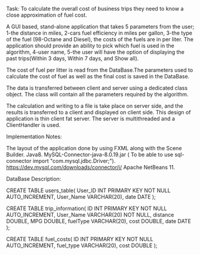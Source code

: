 Task: To calculate the overall cost of business trips they need to know a close approximation of fuel cost.

A GUI based, stand-alone application that takes 5 parameters from the user; 
1-the distance in miles, 
2-cars fuel efficiency in miles per gallon,
3-the type of the fuel (98-Octane and Diesel), the costs of the fuels are in per liter. The application should provide an ability to pick which fuel is used in the algorithm,
4-user name,
5-the user will have the option of displaying the past trips(Within 3 days, Within 7 days, and Show all).

The cost of fuel per litter is read from the DataBase.The parameters used to calculate the cost of fuel as well as the final cost is saved in the DataBase.

The data is transferred between client and server using a dedicated class object. The class will contain all the parameters required by the algorithm. 

The calculation and writing to a file is take place on server side, and the results is transferred to a client and displayed on client side. 
This design of application is thin client fat server.
The server is multithreaded and a ClientHandler is used.

Implementation Notes:

The layout of the application done by using FXML along with the Scene Builder.
Java8.
MySQL-Connector-java-8.0.19.jar ( To be able to use sql-connector import "com.mysql.jdbc.Driver;").
https://dev.mysql.com/downloads/connector/j/
Apache NetBeans 11.

DataBase Description:

CREATE TABLE users_table(
	User_ID INT PRIMARY KEY NOT NULL AUTO_INCREMENT,
	User_Name VARCHAR(20),
	date DATE
);


CREATE TABLE trip_information(
	ID INT PRIMARY KEY NOT NULL AUTO_INCREMENT,
	User_Name VARCHAR(20) NOT NULL,
	distance DOUBLE,
	MPG DOUBLE,
	fuelType VARCHAR(20),
	cost DOUBLE,
	date DATE
);


CREATE TABLE fuel_costs(
	ID INT PRIMARY KEY NOT NULL AUTO_INCREMENT,
	fuel_type VARCHAR(20),
	cost DOUBLE
);




